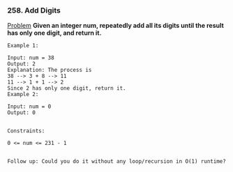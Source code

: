 ### 258. Add Digits

[Problem](https://leetcode.com/problems/add-digits/)
**Given an integer num, repeatedly add all its digits until the result has only one digit, and return it.**

 
```
Example 1:

Input: num = 38
Output: 2
Explanation: The process is
38 --> 3 + 8 --> 11
11 --> 1 + 1 --> 2 
Since 2 has only one digit, return it.
Example 2:

Input: num = 0
Output: 0
 

Constraints:

0 <= num <= 231 - 1
 

Follow up: Could you do it without any loop/recursion in O(1) runtime?
```